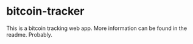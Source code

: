 # bitcoin-tracker
This is a bitcoin tracking web app. More information can be found in the readme. Probably.

